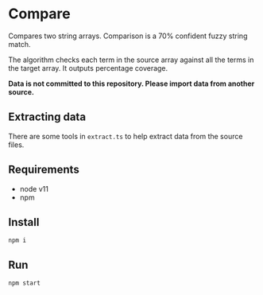 # Compare

Compares two string arrays. Comparison is a 70% confident fuzzy string match. 

The algorithm checks each term in the source array against all the terms in the target array. It outputs percentage coverage.

**Data is not committed to this repository. Please import data from another source.**


## Extracting data
There are some tools in `extract.ts` to help extract data from the source files.

## Requirements
- node v11
- npm

## Install
```
npm i
```

## Run
```
npm start
```